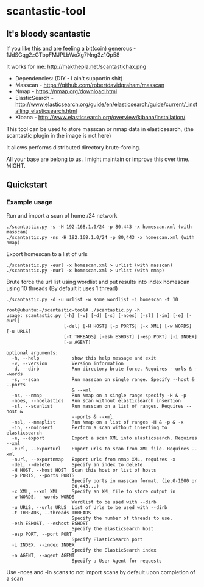 # scantastic-tool

## It's bloody scantastic

If you like this and are feeling a bit(coin) generous - 1JdSGqg2zGTbpFMJPLbWoXg7Nng3z1Qp58

It works for me: http://makthepla.net/scantastichax.png

 - Dependencies: (DIY - I ain't supportin shit)
 - Masscan - https://github.com/robertdavidgraham/masscan
 - Nmap - https://nmap.org/download.html
 - ElasticSearch - http://www.elasticsearch.org/guide/en/elasticsearch/guide/current/_installing_elasticsearch.html
 - Kibana - http://www.elasticsearch.org/overview/kibana/installation/


This tool can be used to store masscan or nmap data in elasticsearch, 
(the scantastic plugin in the image is not here)

It allows performs distributed directory brute-forcing. 

All your base are belong to us. I might maintain or improve this over time. MIGHT.

## Quickstart

### Example usage

Run and import a scan of home /24 network

```
./scantastic.py -s -H 192.168.1.0/24 -p 80,443 -x homescan.xml (with masscan)
./scantastic.py -ns -H 192.168.1.0/24 -p 80,443 -x homescan.xml (with nmap)
```

Export homescan to a list of urls

```
./scantastic.py -eurl -x homescan.xml > urlist (with masscan)
./scantastic.py -nurl -x homescan.xml > urlist (with nmap)
```

Brute force the url list using wordlist and put results into index homescan
using 10 threads (By default it uses 1 thread)

```
./scantastic.py -d -u urlist -w some_wordlist -i homescan -t 10
```

```
root@ubuntu:~/scantastic-tool# ./scantastic.py -h
usage: scantastic.py [-h] [-v] [-d] [-s] [-noes] [-sl] [-in] [-e] [-eurl]
                     [-del] [-H HOST] [-p PORTS] [-x XML] [-w WORDS] [-u URLS]
                     [-t THREADS] [-esh ESHOST] [-esp PORT] [-i INDEX]
                     [-a AGENT]

optional arguments:
  -h, --help            show this help message and exit
  -v, --version         Version information
  -d, --dirb            Run directory brute force. Requires --urls & --words
  -s, --scan            Run masscan on single range. Specify --host & --ports
                        & --xml
  -ns, --nmap           Run Nmap on a single range specify -H & -p
  -noes, --noelastics   Run scan without elasticsearch insertion
  -sl, --scanlist       Run masscan on a list of ranges. Requires --host &
                        --ports & --xml
  -nsl, --nmaplist      Run Nmap on a list of ranges -H & -p & -x
  -in, --noinsert       Perform a scan without inserting to elasticsearch
  -e, --export          Export a scan XML into elasticsearch. Requires --xml
  -eurl, --exporturl    Export urls to scan from XML file. Requires --xml
  -nurl, --exportnmap   Export urls from nmap XML, requires -x
  -del, --delete        Specify an index to delete.
  -H HOST, --host HOST  Scan this host or list of hosts
  -p PORTS, --ports PORTS
                        Specify ports in masscan format. (ie.0-1000 or
                        80,443...)
  -x XML, --xml XML     Specify an XML file to store output in
  -w WORDS, --words WORDS
                        Wordlist to be used with --dirb
  -u URLS, --urls URLS  List of Urls to be used with --dirb
  -t THREADS, --threads THREADS
                        Specify the number of threads to use.
  -esh ESHOST, --eshost ESHOST
                        Specify the elasticsearch host
  -esp PORT, --port PORT
                        Specify ElasticSearch port
  -i INDEX, --index INDEX
                        Specify the ElasticSearch index
  -a AGENT, --agent AGENT
                        Specify a User Agent for requests
```

Use -noes and -in scans to not import scans by default upon completion of a scan
